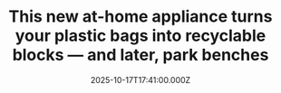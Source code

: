 ---
title: "This new at-home appliance turns your plastic bags into recyclable blocks — and later, park benches"
date: 2025-10-17T17:41:00.000Z
category: Human Kindness
externalLink: "https://www.goodgoodgood.co/articles/clear-drop-soft-plastic-compactor"
image: ""
excerpt: "“The trash can hasn’t changed in 100 years,” the device’s inventor said. Clear Drop aims to change that.…"
---